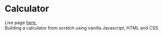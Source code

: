 # Calculator
Live page <a href="https://pafestivo.github.io/calculator/">here.</a><br>
Building a calculator from scratch using vanilla Javascript, HTML and CSS
